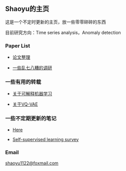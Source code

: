 ## Shaoyu的主页

这是一个不定时更新的主页，放一些零零碎碎的东西

目前研究方向：Time series analysis，Anomaly detection

### Paper List

+ [论文整理](./paperlist.md)

+ [一些乱七八糟的调研](./surveys.md)


### 一些有用的转载

+ [关于可解释机器学习](https://zhpmatrix.github.io/2019/07/19/interpretable-model/)

+ [关于VQ-VAE](https://www.spaces.ac.cn/archives/6760)


### 一些不定期更新的笔记

+ [Here](./notes/notes.md)

+ [Self-supervised learning survey](./notes/self_supervised_learning_survey.md)



### Email

shaoyu1122@foxmail.com
